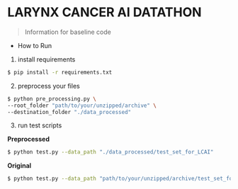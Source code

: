 # LARYNX CANCER AI DATATHON

> Information for baseline code

<!--

### 1. Preprocessing

* xml to png mask

```bash
$ python pre_processing.py \                                 
--root_folder "path/to/your/tar/archive" \                 
--destination_folder "./data_processed"
```

![image](https://user-images.githubusercontent.com/92664643/145568215-2f51579f-7aac-41cf-9aa7-5f12e601769e.png)

### 2. Dataset

* `ImageDataset` :   Data Loader 

### 3. Model

* `ResNetUNet`  : Model Network

### 3. Pytorch_SSIM

* loss function 

### 4. Train

* Training code

```bash
$ python train.py \
--data_path=[data_path]\
--batch_size=[batch_size]\
--epoch=[num_epochs]\
--LR=[learning_rate]\
--n_channel=[num_input_channel]\
--img_height=[input_height]\
--img_width=[input_width]
```

-->

* How to Run

1. install requirements

```bash
$ pip install -r requirements.txt
```

2. preprocess your files

```bash
$ python pre_processing.py \                                 
--root_folder "path/to/your/unzipped/archive" \
--destination_folder "./data_processed"
```

3. run test scripts

**Preprocessed**

```bash
$ python test.py --data_path "./data_processed/test_set_for_LCAI"
```

**Original**

```bash
$ python test.py --data_path "path/to/your/unzipped/archive/test_set_for_LCAI"
```